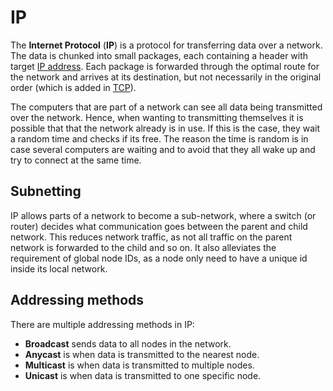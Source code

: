 # IP

The **Internet Protocol** (**IP**) is a protocol for transferring data over a
network. The data is chunked into small packages, each containing a header with
target [IP address](../ip_address). Each package is forwarded through the
optimal route for the network and arrives at its destination, but not
necessarily in the original order (which is added in [TCP](tcp)).

The computers that are part of a network can see all data being transmitted over
the network. Hence, when wanting to transmitting themselves it is possible that
that the network already is in use. If this is the case, they wait a random time
and checks if its free. The reason the time is random is in case several
computers are waiting and to avoid that they all wake up and try to connect at
the same time.

## Subnetting

IP allows parts of a network to become a sub-network, where a switch (or router)
decides what communication goes between the parent and child network. This
reduces network traffic, as not all traffic on the parent network is forwarded
to the child and so on. It also alleviates the requirement of global node IDs,
as a node only need to have a unique id inside its local network.

## Addressing methods

There are multiple addressing methods in IP:

- **Broadcast** sends data to all nodes in the network.
- **Anycast** is when data is transmitted to the nearest node.
- **Multicast** is when data is transmitted to multiple nodes.
- **Unicast** is when data is transmitted to one specific node.
